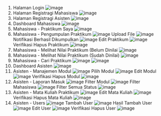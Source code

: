 1. Halaman Login
![image](https://github.com/user-attachments/assets/9bd3ef5e-236f-4508-9562-470162e2f11a)
2. Halaman Registragi Mahasiswa
![image](https://github.com/user-attachments/assets/e92dc205-683d-438a-955c-9739d4e026d6)
3. Halaman Registragi Asisten
![image](https://github.com/user-attachments/assets/fa076e1e-63b6-4664-a470-776a35ffbc01)
4. Dashboard Mahasiswa
![image](https://github.com/user-attachments/assets/e59b6ccf-3763-4e77-bc32-1cfbcc9d8cfb)
5. Mahasiswa - Praktikum Saya
![image](https://github.com/user-attachments/assets/0ec9b1e5-eabe-412b-afc3-7d080548e76f)
6. Mahasiswa - Pengumpulan Praktikum 
![image](https://github.com/user-attachments/assets/8f5d4e49-04dc-4601-9a90-187ae51727f6)
Upload File
![image](https://github.com/user-attachments/assets/633ecd25-7fcb-4acf-88e2-af0b74128de5)
Notifikasi Berhasil Dikumpulkan
![image](https://github.com/user-attachments/assets/7f09ac1e-1a2b-43d9-80c8-4a3224168ccf)
Edit Praktikum
![image](https://github.com/user-attachments/assets/36748945-f4c5-485a-b0f9-7680d7d6f99f)
Verifikasi Hapus Praktikum
![image](https://github.com/user-attachments/assets/01d8c95b-733c-4d78-8c35-b8941c5f9dc3)
7. Mahasiswa - Melihat Nilai Praktikum (Belum Dinilai
![image](https://github.com/user-attachments/assets/f3f911d5-3bbe-437f-974f-58a7751ec2a2)
8. Mahasiswa - Melihat Nilai Praktikum (Sudah Dinilai)
![image](https://github.com/user-attachments/assets/b5fe6b5e-18a4-45e9-9bc5-193a88e90ba6)
9. Mahasiswa - Cari Praktikum
![image](https://github.com/user-attachments/assets/4abdd5c0-6570-4c1b-aea1-bb138431102c)
![image](https://github.com/user-attachments/assets/e0fda71b-90ea-416c-bfb8-53dc10a022e1)  
10. Dashboard Asisten
![image](https://github.com/user-attachments/assets/44238299-3ec4-424e-bb09-ee5c4111f147)
11. Asisten - Manajemen Modul
![image](https://github.com/user-attachments/assets/85339846-2686-43d8-982c-3f6969282fd9)
Pilih Modul
![image](https://github.com/user-attachments/assets/aeab3890-fc27-4917-b73c-4339e04853eb)
Edit Modul
![image](https://github.com/user-attachments/assets/27a51a66-8311-4ff4-ae72-ebc567e4e7f5)
Verifikasi Hapus Modul
![image](https://github.com/user-attachments/assets/cea9b650-e5a1-4ae5-9e84-b17b97e88a8d)
12. Asisten - Laporan Masuk
![image](https://github.com/user-attachments/assets/71a6b19e-4922-43d1-b3c7-345e8f9ba3a2)
Filter Modul
![image](https://github.com/user-attachments/assets/71908500-4d72-466d-ad53-789100fb2bb7)
Filter Mahasiswa
![image](https://github.com/user-attachments/assets/6ca74fd5-bb2f-4bf0-95b4-69bb8264efd9)
Filter Semua Status
![image](https://github.com/user-attachments/assets/7fe0c003-6910-4f54-92b1-027e9c5e09d7)
12. Asisten - Mata Kuliah Praktikum
![image](https://github.com/user-attachments/assets/0dd750e6-afe4-4c16-966d-5e7378b1b0d3)
Edit Mata Kuliah
![image](https://github.com/user-attachments/assets/e151533c-c082-44cd-804e-9184e4160a1f)
Verifikasi Hapus Mata Kuliah
![image](https://github.com/user-attachments/assets/f048ddfd-fc56-44b7-afec-5440563c630c)
13. Asisten - Users
![image](https://github.com/user-attachments/assets/6808e610-06a1-4cce-95d3-59f292903c16)
Tambah User
![image](https://github.com/user-attachments/assets/1d2a50b7-2102-4d17-b966-fb73ef221db0)
Hasil Tambah User
![image](https://github.com/user-attachments/assets/cc1ebddc-aa49-4725-854a-5d73e37a25c3)
Edit User
![image](https://github.com/user-attachments/assets/02c5879a-bf2e-4a88-aed9-5650792c41cc)
Verifikasi Hapus User
![image](https://github.com/user-attachments/assets/bbabf02e-a031-4155-a14e-fe3a90ef70a7)
